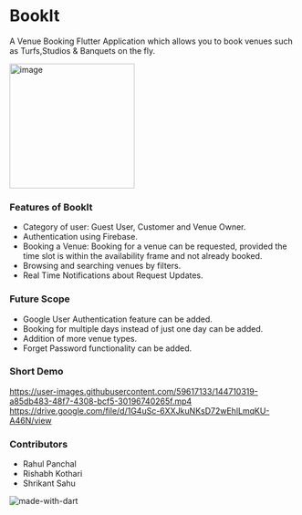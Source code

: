 # BookIt
A Venue Booking Flutter Application which allows you to book venues such as Turfs,Studios & Banquets on the fly.

<img width="219" alt="image" src="https://user-images.githubusercontent.com/59617133/144710237-5e449327-891b-4636-9207-a5173cd083d4.png">




### Features of BookIt
* Category of user: Guest User, Customer and Venue Owner.
* Authentication using Firebase.
* Booking a Venue: Booking for a venue can be requested, provided the time slot is within the availability frame  and not already booked.
* Browsing and searching venues by filters.
* Real Time Notifications about Request Updates.

### Future Scope
* Google User Authentication feature can be added.
* Booking for multiple days instead of just one day can be added.
* Addition of more venue types.
* Forget Password functionality can be added.



### Short Demo



https://user-images.githubusercontent.com/59617133/144710319-a85db483-48f7-4308-bcf5-30196740265f.mp4
https://drive.google.com/file/d/1G4uSc-6XXJkuNKsD72wEhlLmqKU-A46N/view


### Contributors
* Rahul Panchal 
* Rishabh Kothari
* Shrikant Sahu

![made-with-dart](https://user-images.githubusercontent.com/59617133/144710657-86ff9dcf-b58e-446f-bf87-c73d19c07e42.png)
